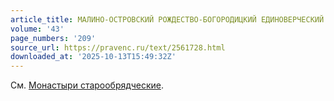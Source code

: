 ```yaml
---
article_title: МАЛИНО-ОСТРОВСКИЙ РОЖДЕСТВО-БОГОРОДИЦКИЙ ЕДИНОВЕРЧЕСКИЙ ЖЕНСКИЙ МОНАСТЫРЬ
volume: '43'
page_numbers: '209'
source_url: https://pravenc.ru/text/2561728.html
downloaded_at: '2025-10-13T15:49:32Z'
---
```


См. [Монастыри старообрядческие](<https://pravenc.ru/text/Монастыри старообрядческие.html>).
